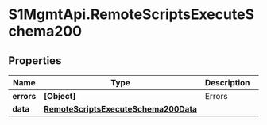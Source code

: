 # S1MgmtApi.RemoteScriptsExecuteSchema200

## Properties
Name | Type | Description | Notes
------------ | ------------- | ------------- | -------------
**errors** | **[Object]** | Errors | [optional] 
**data** | [**RemoteScriptsExecuteSchema200Data**](RemoteScriptsExecuteSchema200Data.md) |  | [optional] 


